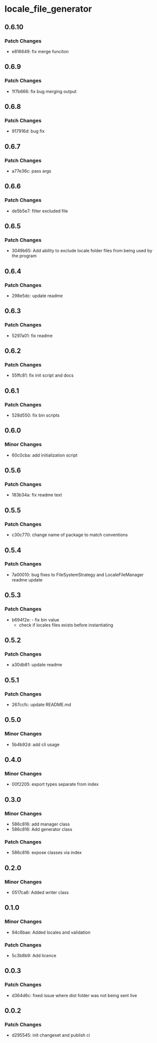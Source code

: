 # locale_file_generator

## 0.6.10

### Patch Changes

- e816649: fix merge funciton

## 0.6.9

### Patch Changes

- 1f7b666: fix bug merging output

## 0.6.8

### Patch Changes

- 917916d: bug fix

## 0.6.7

### Patch Changes

- a77e36c: pass args

## 0.6.6

### Patch Changes

- de5b5e7: filter excluded file

## 0.6.5

### Patch Changes

- 3049b65: Add ability to exclude locale folder files from being used by the program

## 0.6.4

### Patch Changes

- 298e5dc: update readme

## 0.6.3

### Patch Changes

- 5297a01: fix readme

## 0.6.2

### Patch Changes

- 55ffc81: fix init script and docs

## 0.6.1

### Patch Changes

- 528d550: fix bin scripts

## 0.6.0

### Minor Changes

- 60c0cba: add initialization script

## 0.5.6

### Patch Changes

- 183b34a: fix readme text

## 0.5.5

### Patch Changes

- c30c770: change name of package to match conventions

## 0.5.4

### Patch Changes

- 7a00010: bug fixes to FileSystemStrategy and LocaleFileManager
  readme update

## 0.5.3

### Patch Changes

- b694f2e: - fix bin value
  - check if locales files exists before instantiating

## 0.5.2

### Patch Changes

- a30db81: update readme

## 0.5.1

### Patch Changes

- 267ccfc: update README.md

## 0.5.0

### Minor Changes

- 5b4b92d: add cli usage

## 0.4.0

### Minor Changes

- 00f2205: export types separate from index

## 0.3.0

### Minor Changes

- 586c816: add manager class
- 586c816: Add generator class

### Patch Changes

- 586c816: expose classes via index

## 0.2.0

### Minor Changes

- 0517ca6: Added writer class

## 0.1.0

### Minor Changes

- 94c6bae: Added locales and validation

### Patch Changes

- 5c3b8b9: Add licence

## 0.0.3

### Patch Changes

- d364d6c: fixed issue where dist folder was not being sent live

## 0.0.2

### Patch Changes

- d295545: init changeset and publish ci
